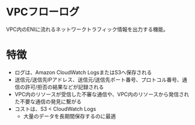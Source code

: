 # VPCフローログ
VPC内のENIに流れるネットワークトラフィック情報を出力する機能。

# 特徴
* ログは、Amazon CloudWatch LogsまたはS3へ保存される
* 送信元/送信先IPアドレス、送信元/送信先ポート番号、プロトコル番号、通信の許可/拒否の結果などが記録される
* VPC内のリソースが受信した不審な通信や、VPC内のリソースから発信された不要な通信の発見に繋がる
* コストは、S3 < CloudWatch Logs
  * 大量のデータを長期間保存するのに最適

